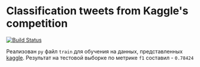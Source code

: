 # Classification tweets from Kaggle's competition


[![Build Status](https://travis-ci.org/joemccann/dillinger.svg?branch=master)](https://travis-ci.org/joemccann/dillinger)

Реализован `py` файл `train` для обучения на данных, представленных [kaggle].
Результат на тестовой выборке по метрике `f1` составил - `0.78424`







   [Kaggle]: <https://www.kaggle.com/c/nlp-getting-started>

